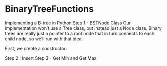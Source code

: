 # BinaryTreeFunctions

Implementing a B-tree in Python 
Step 1 - BSTNode Class 
Our implementation won’t use a Tree class, but instead just a Node class. Binary trees are really just a pointer to a root node that in turn connects to each child node, so we’ll run with that idea.

First, we create a constructor:

Step 2 : Insert 
Step 3 - Get Min and Get Max
